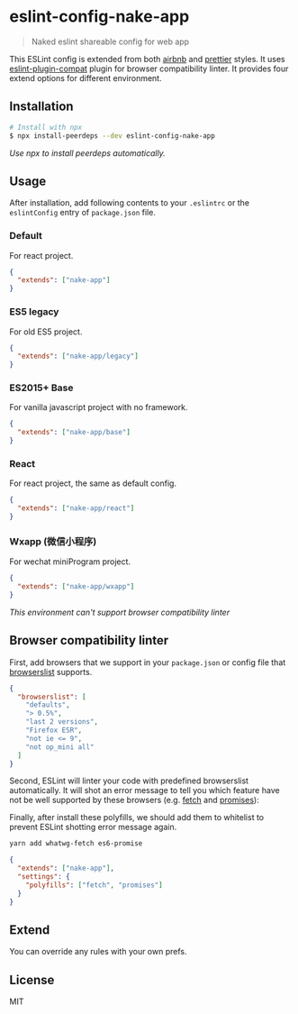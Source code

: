 # eslint-config-nake-app

> Naked eslint shareable config for web app

This ESLint config is extended from both [airbnb](https://github.com/airbnb/javascript) and [prettier](https://prettier.io/) styles. It uses [eslint-plugin-compat](https://github.com/amilajack/eslint-plugin-compat) plugin for browser compatibility linter. It provides four extend options for different environment.

## Installation

```bash
# Install with npx
$ npx install-peerdeps --dev eslint-config-nake-app
```

_Use npx to install peerdeps automatically._

## Usage

After installation, add following contents to your `.eslintrc` or the `eslintConfig` entry of `package.json` file.

### Default

For react project.

```json
{
  "extends": ["nake-app"]
}
```

### ES5 legacy

For old ES5 project.

```json
{
  "extends": ["nake-app/legacy"]
}
```

### ES2015+ Base

For vanilla javascript project with no framework.

```json
{
  "extends": ["nake-app/base"]
}
```

### React

For react project, the same as default config.

```json
{
  "extends": ["nake-app/react"]
}
```

### Wxapp (微信小程序)

For wechat miniProgram project.

```json
{
  "extends": ["nake-app/wxapp"]
}
```

_This environment can't support browser compatibility linter_

## Browser compatibility linter

First, add browsers that we support in your `package.json` or config file that [browserslist](https://github.com/browserslist/browserslist) supports.

```json
{
  "browserslist": [
    "defaults",
    "> 0.5%",
    "last 2 versions",
    "Firefox ESR",
    "not ie <= 9",
    "not op_mini all"
  ]
}
```

Second, ESLint will linter your code with predefined browserslist automatically. It will shot an error message to tell you which feature have not be well supported by these browsers (e.g. [fetch](https://caniuse.com/#feat=fetch) and [promises](https://caniuse.com/#feat=promises)):

Finally, after install these polyfills, we should add them to whitelist to prevent ESLint shotting error message again.

```bash
yarn add whatwg-fetch es6-promise
```

```json
{
  "extends": ["nake-app"],
  "settings": {
    "polyfills": ["fetch", "promises"]
  }
}
```

## Extend

You can override any rules with your own prefs.

## License

MIT
